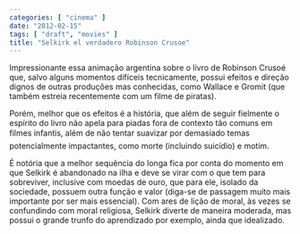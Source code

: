 ```yaml
---
categories: [ "cinema" ]
date: "2012-02-15"
tags: [ "draft", "movies" ]
title: "Selkirk el verdadero Robinson Crusoe"
---
```

Impressionante essa animação argentina sobre o livro de Robinson Crusoé
que, salvo alguns momentos difíceis tecnicamente, possui efeitos e
direção dignos de outras produções mas conhecidas, como Wallace e
Gromit (que também estreia recentemente com um filme de piratas).

Porém, melhor que os efeitos é a história, que além de seguir
fielmente o espírito do livro não apela para piadas fora de contexto
tão comuns em filmes infantis, além de não tentar suavizar
por demasiado temas potencialmente impactantes, como morte (incluindo
suicídio) e motim.

É notória que a melhor sequência do longa fica por conta do momento
em que Selkirk é abandonado na ilha e deve se virar com o que tem
para sobreviver, inclusive com moedas de ouro, que para ele, isolado
da sociedade, possuem outra função e valor (diga-se de passagem muito
mais importante por ser mais essencial).
Com ares de lição de moral, às vezes se confundindo com moral
religiosa, Selkirk diverte de maneira moderada, mas possui o grande
trunfo do aprendizado por exemplo, ainda que idealizado.

